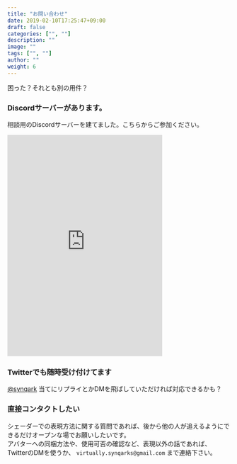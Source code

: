 ```yaml
---
title: "お問い合わせ"
date: 2019-02-10T17:25:47+09:00
draft: false
categories: ["", ""]
description: ""
image: ""
tags: ["", ""]
author: ""
weight: 6
---
```

困った？それとも別の用件？

### Discordサーバーがあります。
相談用のDiscordサーバーを建てました。こちらからご参加ください。  

<iframe src="https://discordapp.com/widget?id=516235663004401674&theme=dark" width="350" height="500" allowtransparency="true" frameborder="0"></iframe>

### Twitterでも随時受け付けてます
[@synqark](https://www.twitter.com/synqark/) 当てにリプライとかDMを飛ばしていただければ対応できるかも？

### 直接コンタクトしたい
シェーダーでの表現方法に関する質問であれば、後から他の人が追えるようにできるだけオープンな場でお願いしたいです。  
アバターへの同梱方法や、使用可否の確認など、表現以外の話であれば、TwitterのDMを使うか、 `virtually.synqarks@gmail.com` まで連絡下さい。